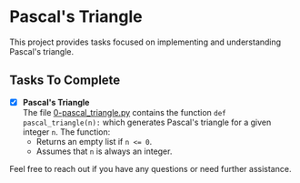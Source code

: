 # Pascal's Triangle

This project provides tasks focused on implementing and understanding Pascal's triangle.

## Tasks To Complete

+ [x] **Pascal's Triangle**<br/>The file [0-pascal_triangle.py](0-pascal_triangle.py) contains the function `def pascal_triangle(n):` which generates Pascal's triangle for a given integer `n`. The function:
  + Returns an empty list if `n <= 0`.
  + Assumes that `n` is always an integer.

Feel free to reach out if you have any questions or need further assistance.
